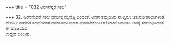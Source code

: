 +++
title = "032 ಅರಸನೆನ್ದರೆ ಸಕಲ"

+++
32. ಅರಸನೆಂದರೆ ಸಕಲ ಧರ್ಮಕ್ಕೆ ಮೈವೆತ್ತಿ ಬಂದಂತೆ. ಅವನ ತಮ್ಮಂದಿರು ನಾಲ್ವರೂ ಚತುರೋಪಾಯಗಳಂತೆ. ದೇವರ್ಷಿ ನಾರದರ ಸಲಹೆಯಂತೆ ರಾಜಸೂಯ ಯಾಗ ಮಾಡಬೇಕೆಂಬ ಆಲೋಚನೆ ಬಂದಿತು. ಅದಕ್ಕೆ ಸಂಬಂಧಿಸಿದಂತೆ ಈ ದಿಗ್ವಿಜಯದ   
ಉದ್ದೇಶ ಬಂದಿತು.